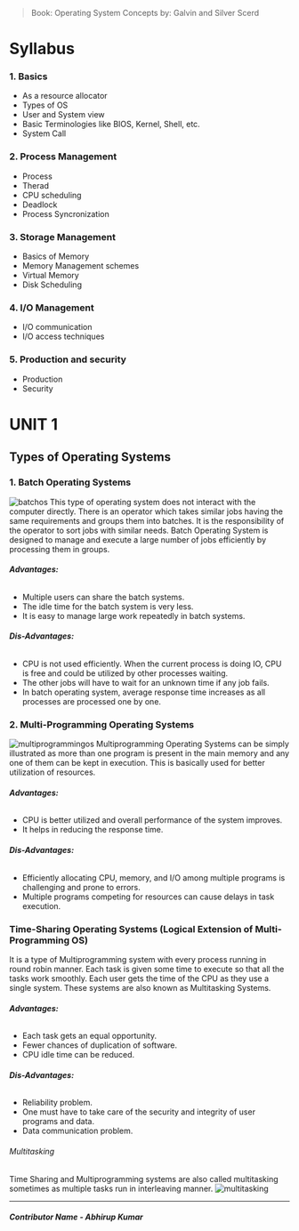 > Book: Operating System Concepts by: Galvin and Silver Scerd
# Syllabus
### 1. Basics
- As a resource allocator
- Types of OS
- User and System view
- Basic Terminologies like BIOS, Kernel, Shell, etc.
- System Call
### 2. Process Management
- Process
- Therad
- CPU scheduling
- Deadlock
- Process Syncronization
### 3. Storage Management
- Basics of Memory
- Memory Management schemes
- Virtual Memory
- Disk Scheduling
### 4. I/O Management
- I/O communication
- I/O access techniques
### 5. Production and security
- Production
- Security

# UNIT 1

## Types of Operating Systems
### 1. Batch Operating Systems
![batchos](/images/batch-os.webp)
This type of operating system does not interact with the computer directly. There is an operator which takes similar jobs having the same requirements and groups them into batches. It is the responsibility of the operator to sort jobs with similar needs. Batch Operating System is designed to manage and execute a large number of jobs efficiently by processing them in groups. <br />
###### **Advantages:**
- Multiple users can share the batch systems.
- The idle time for the batch system is very less.
- It is easy to manage large work repeatedly in batch systems.
###### **Dis-Advantages:**
- CPU is not used efficiently. When the current process is doing IO, CPU is free and could be utilized by other processes waiting.
- The other jobs will have to wait for an unknown time if any job fails.
- In batch operating system, average response time increases as all processes are processed one by one.

### 2. Multi-Programming Operating Systems
![multiprogrammingos](/images/multi-programmingos.webp)
Multiprogramming Operating Systems can be simply illustrated as more than one program is present in the main memory and any one of them can be kept in execution. This is basically used for better utilization of resources. <br />
###### **Advantages:**
- CPU is better utilized and overall performance of the system improves.
- It helps in reducing the response time.
###### **Dis-Advantages:**
- Efficiently allocating CPU, memory, and I/O among multiple programs is challenging and prone to errors.
- Multiple programs competing for resources can cause delays in task execution.

### Time-Sharing Operating Systems (Logical Extension of Multi-Programming OS)
It is a type of Multiprogramming system with every process running in round robin manner. Each task is given some time to execute so that all the tasks work smoothly. Each user gets the time of the CPU as they use a single system. These systems are also known as Multitasking Systems. <br />
###### **Advantages:**
- Each task gets an equal opportunity.
- Fewer chances of duplication of software.
- CPU idle time can be reduced.
###### **Dis-Advantages:**
- Reliability problem.
- One must have to take care of the security and integrity of user programs and data.
- Data communication problem.

###### Multitasking
Time Sharing and Multiprogramming systems are also called multitasking sometimes as multiple tasks run in interleaving manner.
![multitasking](/images/multitasking.webp)


---
##### Contributor Name - Abhirup Kumar
